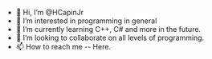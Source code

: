 - 👋 Hi, I’m @HCapinJr
- 👀 I’m interested in programming in general
- 🌱 I’m currently learning C++, C# and more in the future.
- 💞️ I’m looking to collaborate on all levels of programming.
- 📫 How to reach me -- Here.

<!---
HCapinJr/HCapinJr is a ✨ special ✨ repository because its `README.md` (this file) appears on your GitHub profile.
You can click the Preview link to take a look at your changes.
--->
